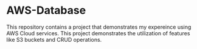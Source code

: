 # AWS-Database

This repository contains a project that demonstrates my expereince using AWS Cloud services. This project demonstrates the utilization of features like S3 buckets and CRUD operations. 
